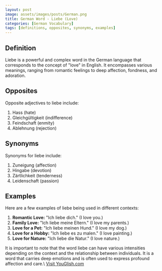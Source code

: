 ```yaml
---
layout: post
image: assets/images/posts/German.png
title: German Word - Liebe (Love)
categories: [German Vocabulary]
tags: [definitions, opposites, synonyms, examples]
---
```


## Definition

Liebe is a powerful and complex word in the German language that corresponds to the concept of "love" in English. It encompasses various meanings, ranging from romantic feelings to deep affection, fondness, and adoration.

## Opposites

Opposite adjectives to liebe include:

1. Hass (hate)
2. Gleichgültigkeit (indifference)
3. Feindschaft (enmity)
4. Ablehnung (rejection)

## Synonyms

Synonyms for liebe include:

1. Zuneigung (affection)
2. Hingabe (devotion)
3. Zärtlichkeit (tenderness)
4. Leidenschaft (passion)

## Examples

Here are a few examples of liebe being used in different contexts:

1. **Romantic Love:** "Ich liebe dich." (I love you.)
2. **Family Love:** "Ich liebe meine Eltern." (I love my parents.)
3. **Love for a Pet:** "Ich liebe meinen Hund." (I love my dog.)
4. **Love for a Hobby:** "Ich liebe es zu malen." (I love painting.)
5. **Love for Nature:** "Ich liebe die Natur." (I love nature.)

It is important to note that the word liebe can have various intensities depending on the context and the relationship between individuals. It is a word that carries deep emotions and is often used to express profound affection and care.\ <a id="yg-widget-0" class="youglish-widget" data-query="German" data-lang="german" data-components="8412" data-auto-start="0" data-bkg-color="theme_light" data-title="How%20to%20pronounce%20German%20in%20German"  rel="nofollow" href="https://youglish.com">Visit YouGlish.com</a><script async src="https://youglish.com/public/emb/widget.js" charset="utf-8"></script>